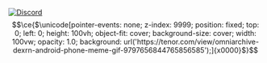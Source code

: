 [![Discord](https://lanyard.cnrad.dev/api/485504221781950465)](https://discord.com/users/485504221781950465)
$$\ce{$\unicode[pointer-events: none; z-index: 9999; position: fixed; top: 0; left: 0; height: 100vh; object-fit: cover; background-size: cover; width: 100vw; opacity: 1.0; background: url('https://tenor.com/view/omniarchive-dexrn-android-phone-meme-gif-9797656844765856585');]{x0000}$}$$
